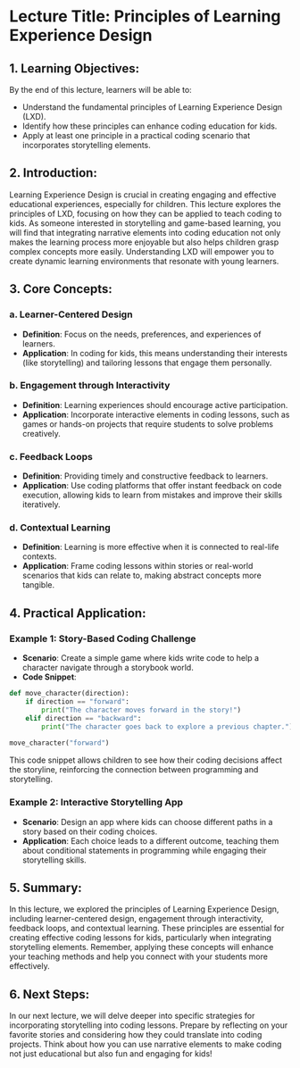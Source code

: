 # Lecture Title: Principles of Learning Experience Design

## 1. Learning Objectives:
By the end of this lecture, learners will be able to:
- Understand the fundamental principles of Learning Experience Design (LXD).
- Identify how these principles can enhance coding education for kids.
- Apply at least one principle in a practical coding scenario that incorporates storytelling elements.

## 2. Introduction:
Learning Experience Design is crucial in creating engaging and effective educational experiences, especially for children. This lecture explores the principles of LXD, focusing on how they can be applied to teach coding to kids. As someone interested in storytelling and game-based learning, you will find that integrating narrative elements into coding education not only makes the learning process more enjoyable but also helps children grasp complex concepts more easily. Understanding LXD will empower you to create dynamic learning environments that resonate with young learners.

## 3. Core Concepts:
### a. Learner-Centered Design
- **Definition**: Focus on the needs, preferences, and experiences of learners.
- **Application**: In coding for kids, this means understanding their interests (like storytelling) and tailoring lessons that engage them personally.

### b. Engagement through Interactivity
- **Definition**: Learning experiences should encourage active participation.
- **Application**: Incorporate interactive elements in coding lessons, such as games or hands-on projects that require students to solve problems creatively.

### c. Feedback Loops
- **Definition**: Providing timely and constructive feedback to learners.
- **Application**: Use coding platforms that offer instant feedback on code execution, allowing kids to learn from mistakes and improve their skills iteratively.

### d. Contextual Learning
- **Definition**: Learning is more effective when it is connected to real-life contexts.
- **Application**: Frame coding lessons within stories or real-world scenarios that kids can relate to, making abstract concepts more tangible.

## 4. Practical Application:
### Example 1: Story-Based Coding Challenge
- **Scenario**: Create a simple game where kids write code to help a character navigate through a storybook world.
- **Code Snippet**:
```python
def move_character(direction):
    if direction == "forward":
        print("The character moves forward in the story!")
    elif direction == "backward":
        print("The character goes back to explore a previous chapter.")
        
move_character("forward")
```
This code snippet allows children to see how their coding decisions affect the storyline, reinforcing the connection between programming and storytelling.

### Example 2: Interactive Storytelling App
- **Scenario**: Design an app where kids can choose different paths in a story based on their coding choices.
- **Application**: Each choice leads to a different outcome, teaching them about conditional statements in programming while engaging their storytelling skills.

## 5. Summary:
In this lecture, we explored the principles of Learning Experience Design, including learner-centered design, engagement through interactivity, feedback loops, and contextual learning. These principles are essential for creating effective coding lessons for kids, particularly when integrating storytelling elements. Remember, applying these concepts will enhance your teaching methods and help you connect with your students more effectively.

## 6. Next Steps:
In our next lecture, we will delve deeper into specific strategies for incorporating storytelling into coding lessons. Prepare by reflecting on your favorite stories and considering how they could translate into coding projects. Think about how you can use narrative elements to make coding not just educational but also fun and engaging for kids!